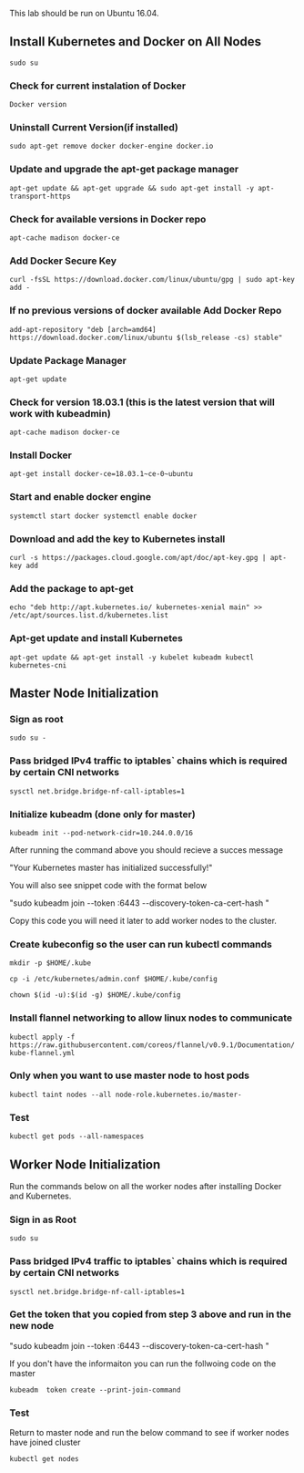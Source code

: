 This lab should be run on Ubuntu 16.04.

## Install Kubernetes and Docker on All Nodes

`
sudo su
`

### Check for current instalation of Docker

`
Docker version
`

### Uninstall Current Version(if installed)

`
sudo apt-get remove docker docker-engine docker.io
`

### Update and upgrade the apt-get package manager

`
apt-get update && apt-get upgrade && sudo apt-get install -y apt-transport-https
`

### Check for available versions in Docker repo

`
apt-cache madison docker-ce
`

### Add Docker Secure Key

`
curl -fsSL https://download.docker.com/linux/ubuntu/gpg | sudo apt-key add -
`


### If no previous versions of docker available Add Docker Repo

`
add-apt-repository "deb [arch=amd64] https://download.docker.com/linux/ubuntu $(lsb_release -cs) stable"
`

### Update Package Manager

`
apt-get update
`

### Check for version 18.03.1 (this is the latest version that will work with kubeadmin)

`
apt-cache madison docker-ce
`

### Install Docker

`
apt-get install docker-ce=18.03.1~ce-0~ubuntu
`

### Start and enable docker engine
`
systemctl start docker
systemctl enable docker
`

### Download and add the key to Kubernetes install

`
curl -s https://packages.cloud.google.com/apt/doc/apt-key.gpg | apt-key add
`

### Add the package to apt-get

`
echo "deb http://apt.kubernetes.io/ kubernetes-xenial main" >> /etc/apt/sources.list.d/kubernetes.list
`

### Apt-get update and install Kubernetes

`
apt-get update && apt-get install -y kubelet kubeadm kubectl kubernetes-cni
`


## Master Node Initialization


### Sign as root

`
sudo su -
`

### Pass bridged IPv4 traffic to iptables` chains which is required by certain CNI networks

`
sysctl net.bridge.bridge-nf-call-iptables=1
`

### Initialize kubeadm (done only for master)

`
kubeadm init --pod-network-cidr=10.244.0.0/16
`

After running the command above you should recieve a succes message 

"Your Kubernetes master has initialized successfully!"

You will also see snippet code with the format below

"sudo kubeadm join --token <token> <IP>:6443 --discovery-token-ca-cert-hash
<hash>"

Copy this code you will need it later to add worker nodes to the cluster.



### Create kubeconfig so the user can run kubectl commands

`
mkdir -p $HOME/.kube
`

`
cp -i /etc/kubernetes/admin.conf $HOME/.kube/config
`

`
chown $(id -u):$(id -g) $HOME/.kube/config
`

### Install flannel networking to allow linux nodes to communicate
`
kubectl apply -f https://raw.githubusercontent.com/coreos/flannel/v0.9.1/Documentation/kube-flannel.yml
`

### Only when you want to use master node to host pods 

`
kubectl taint nodes --all node-role.kubernetes.io/master-
`

### Test

`
kubectl get pods --all-namespaces
`

## Worker Node Initialization

Run the commands below on all the worker nodes after installing Docker and Kubernetes.

### Sign in as Root

`
sudo su
`

### Pass bridged IPv4 traffic to iptables` chains which is required by certain CNI networks

`
sysctl net.bridge.bridge-nf-call-iptables=1
`

### Get the token that you copied from step 3 above and run in the new node

"sudo kubeadm join --token <token> <IP>:6443 --discovery-token-ca-cert-hash
<hash>"

If you don't have the informaiton you can run the follwoing code on the master

`
kubeadm  token create --print-join-command
`

### Test

Return to master node and run the below command to see if worker nodes have joined cluster 

`
kubectl get nodes
`


 

